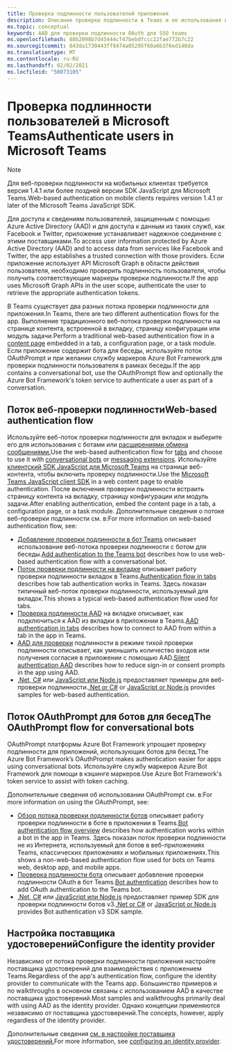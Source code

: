 ```yaml
---
title: Проверка подлинности пользователей приложения
description: Описание проверки подлинности в Teams и ее использования в приложениях
ms.topic: conceptual
keywords: AAD для проверки подлинности OAuth для SSO teams
ms.openlocfilehash: 88b2098b7d45444cf47bebdfccc22fae772b7c22
ms.sourcegitcommit: 843da1730443ff8474a05295f60a6b376ed140da
ms.translationtype: MT
ms.contentlocale: ru-RU
ms.lasthandoff: 02/02/2021
ms.locfileid: "50073105"
---
```

# <a name="authenticate-users-in-microsoft-teams"></a><span data-ttu-id="b32f0-104">Проверка подлинности пользователей в Microsoft Teams</span><span class="sxs-lookup"><span data-stu-id="b32f0-104">Authenticate users in Microsoft Teams</span></span>

> [!NOTE]
> <span data-ttu-id="b32f0-105">Для веб-проверки подлинности на мобильных клиентах требуется версия 1.4.1 или более поздней версии SDK JavaScript для Microsoft Teams.</span><span class="sxs-lookup"><span data-stu-id="b32f0-105">Web-based authentication on mobile clients requires version 1.4.1 or later of the Microsoft Teams JavaScript SDK.</span></span>

<span data-ttu-id="b32f0-106">Для доступа к сведениям пользователей, защищенным с помощью Azure Active Directory (AAD) и для доступа к данным из таких служб, как Facebook и Twitter, приложение устанавливает надежное соединение с этими поставщиками.</span><span class="sxs-lookup"><span data-stu-id="b32f0-106">To access user information protected by Azure Active Directory (AAD) and to access data from services like Facebook and Twitter, the app establishes a trusted connection with those providers.</span></span> <span data-ttu-id="b32f0-107">Если приложение использует API Microsoft Graph в области действия пользователя, необходимо проверить подлинность пользователя, чтобы получить соответствующие маркеры проверки подлинности.</span><span class="sxs-lookup"><span data-stu-id="b32f0-107">If the app uses Microsoft Graph APIs in the user scope, authenticate the user to retrieve the appropriate authentication tokens.</span></span>

<span data-ttu-id="b32f0-108">В Teams существует два разных потока проверки подлинности для приложения.</span><span class="sxs-lookup"><span data-stu-id="b32f0-108">In Teams, there are two different authentication flows for the app.</span></span> <span data-ttu-id="b32f0-109">Выполнение традиционного веб-потока проверки [](~/tabs/how-to/create-tab-pages/content-page.md) подлинности на странице контента, встроенной в вкладку, страницу конфигурации или модуль задачи.</span><span class="sxs-lookup"><span data-stu-id="b32f0-109">Perform a traditional web-based authentication flow in a [content page](~/tabs/how-to/create-tab-pages/content-page.md) embedded in a tab, a configuration page, or a task module.</span></span> <span data-ttu-id="b32f0-110">Если приложение содержит бота для беседы, используйте поток OAuthPrompt и при желании службу маркеров Azure Bot Framework для проверки подлинности пользователя в рамках беседы.</span><span class="sxs-lookup"><span data-stu-id="b32f0-110">If the app contains a conversational bot, use the OAuthPrompt flow and optionally the Azure Bot Framework's token service to authenticate a user as part of a conversation.</span></span>

## <a name="web-based-authentication-flow"></a><span data-ttu-id="b32f0-111">Поток веб-проверки подлинности</span><span class="sxs-lookup"><span data-stu-id="b32f0-111">Web-based authentication flow</span></span>

<span data-ttu-id="b32f0-112">Используйте веб-поток проверки [](~/tabs/what-are-tabs.md) подлинности для вкладок [](~/bots/what-are-bots.md) и выберите его для использования с ботами или [расширениями обмена сообщениями.](~/messaging-extensions/what-are-messaging-extensions.md)</span><span class="sxs-lookup"><span data-stu-id="b32f0-112">Use the web-based authentication flow for [tabs](~/tabs/what-are-tabs.md) and choose to use it with [conversational bots](~/bots/what-are-bots.md) or [messaging extensions](~/messaging-extensions/what-are-messaging-extensions.md).</span></span> <span data-ttu-id="b32f0-113">Используйте [клиентский SDK JavaScript для Microsoft Teams](/javascript/api/overview/msteams-client) на странице веб-контента, чтобы включить проверку подлинности.</span><span class="sxs-lookup"><span data-stu-id="b32f0-113">Use the [Microsoft Teams JavaScript client SDK](/javascript/api/overview/msteams-client) in a web content page to enable authentication.</span></span> <span data-ttu-id="b32f0-114">После включения проверки подлинности встраить страницу контента на вкладку, страницу конфигурации или модуль задачи.</span><span class="sxs-lookup"><span data-stu-id="b32f0-114">After enabling authentication, embed the content page in a tab, a configuration page, or a task module.</span></span> <span data-ttu-id="b32f0-115">Дополнительные сведения о потоке веб-проверки подлинности см. в:</span><span class="sxs-lookup"><span data-stu-id="b32f0-115">For more information on web-based authentication flow, see:</span></span>

* <span data-ttu-id="b32f0-116">[Добавление проверки подлинности в бот Teams](~/bots/how-to/authentication/add-authentication.md) описывает использование веб-потока проверки подлинности с ботом для беседы.</span><span class="sxs-lookup"><span data-stu-id="b32f0-116">[Add authentication to the Teams bot](~/bots/how-to/authentication/add-authentication.md) describes how to use web-based authentication flow with a conversational bot.</span></span>
* <span data-ttu-id="b32f0-117">[Поток проверки подлинности на вкладке](~/tabs/how-to/authentication/auth-flow-tab.md) описывает работу проверки подлинности вкладок в Teams.</span><span class="sxs-lookup"><span data-stu-id="b32f0-117">[Authentication flow in tabs](~/tabs/how-to/authentication/auth-flow-tab.md) describes how tab authentication works in Teams.</span></span> <span data-ttu-id="b32f0-118">Здесь показан типичный веб-поток проверки подлинности, используемый для вкладок.</span><span class="sxs-lookup"><span data-stu-id="b32f0-118">This shows a typical web-based authentication flow used for tabs.</span></span>
* <span data-ttu-id="b32f0-119">[Проверка подлинности AAD](~/tabs/how-to/authentication/auth-tab-AAD.md) на вкладке описывает, как подключиться к AAD из вкладки в приложении в Teams.</span><span class="sxs-lookup"><span data-stu-id="b32f0-119">[AAD authentication in tabs](~/tabs/how-to/authentication/auth-tab-AAD.md) describes how to connect to AAD from within a tab in the app in Teams.</span></span>
* <span data-ttu-id="b32f0-120">[AAD для проверки](~/tabs/how-to/authentication/auth-silent-AAD.md) подлинности в режиме тихой проверки подлинности описывает, как уменьшить количество входов или получения согласия в приложении с помощью AAD.</span><span class="sxs-lookup"><span data-stu-id="b32f0-120">[Silent authentication AAD](~/tabs/how-to/authentication/auth-silent-AAD.md) describes how to reduce sign-in or consent prompts in the app using AAD.</span></span>
* <span data-ttu-id="b32f0-121">[.Net, C#](https://github.com/OfficeDev/microsoft-teams-sample-complete-csharp) или [JavaScript или Node.js](https://github.com/OfficeDev/microsoft-teams-sample-complete-node) предоставляет примеры для веб-проверки подлинности.</span><span class="sxs-lookup"><span data-stu-id="b32f0-121">[.Net or C#](https://github.com/OfficeDev/microsoft-teams-sample-complete-csharp) or [JavaScript or Node.js](https://github.com/OfficeDev/microsoft-teams-sample-complete-node) provides samples for web-based authentication.</span></span>

## <a name="the-oauthprompt-flow-for-conversational-bots"></a><span data-ttu-id="b32f0-122">Поток OAuthPrompt для ботов для бесед</span><span class="sxs-lookup"><span data-stu-id="b32f0-122">The OAuthPrompt flow for conversational bots</span></span>

<span data-ttu-id="b32f0-123">OAuthPrompt платформы Azure Bot Framework упрощает проверку подлинности для приложений, использующих ботов для бесед.</span><span class="sxs-lookup"><span data-stu-id="b32f0-123">The Azure Bot Framework’s OAuthPrompt makes authentication easier for apps using conversational bots.</span></span> <span data-ttu-id="b32f0-124">Используйте службу маркеров Azure Bot Framework для помощи в кэшинге маркеров.</span><span class="sxs-lookup"><span data-stu-id="b32f0-124">Use Azure Bot Framework's token service to assist with token caching.</span></span>

<span data-ttu-id="b32f0-125">Дополнительные сведения об использовании OAuthPrompt см. в:</span><span class="sxs-lookup"><span data-stu-id="b32f0-125">For more information on using the OAuthPrompt, see:</span></span>

* <span data-ttu-id="b32f0-126">[Обзор потока проверки подлинности ботов](~/bots/how-to/authentication/auth-flow-bot.md) описывает работу проверки подлинности в боте в приложении в Teams.</span><span class="sxs-lookup"><span data-stu-id="b32f0-126">[Bot authentication flow overview](~/bots/how-to/authentication/auth-flow-bot.md) describes how authentication works within a bot in the app in Teams.</span></span> <span data-ttu-id="b32f0-127">Здесь показан поток проверки подлинности не из Интернета, используемый для ботов в веб-приложениях Teams, классических приложениях и мобильных приложениях.</span><span class="sxs-lookup"><span data-stu-id="b32f0-127">This shows a non-web-based authentication flow used for bots on Teams web, desktop app, and mobile apps.</span></span>
* <span data-ttu-id="b32f0-128">[Проверка подлинности бота](~/bots/how-to/authentication/add-authentication.md) описывает добавление проверки подлинности OAuth в бот Teams.</span><span class="sxs-lookup"><span data-stu-id="b32f0-128">[Bot authentication](~/bots/how-to/authentication/add-authentication.md) describes how to add OAuth authentication to the Teams bot.</span></span>
* <span data-ttu-id="b32f0-129">[.Net, C#](https://github.com/microsoft/BotBuilder-Samples/tree/master/samples/csharp_dotnetcore/46.teams-auth) или [JavaScript или Node.js](https://github.com/microsoft/BotBuilder-Samples/tree/master/samples/javascript_nodejs/46.teams-auth) предоставляет пример SDK для проверки подлинности ботов v3.</span><span class="sxs-lookup"><span data-stu-id="b32f0-129">[.Net or C#](https://github.com/microsoft/BotBuilder-Samples/tree/master/samples/csharp_dotnetcore/46.teams-auth) or [JavaScript or Node.js](https://github.com/microsoft/BotBuilder-Samples/tree/master/samples/javascript_nodejs/46.teams-auth) provides Bot authentication v3 SDK sample.</span></span>

## <a name="configure-the-identity-provider"></a><span data-ttu-id="b32f0-130">Настройка поставщика удостоверений</span><span class="sxs-lookup"><span data-stu-id="b32f0-130">Configure the identity provider</span></span>

<span data-ttu-id="b32f0-131">Независимо от потока проверки подлинности приложения настройте поставщика удостоверений для взаимодействия с приложением Teams.</span><span class="sxs-lookup"><span data-stu-id="b32f0-131">Regardless of the app's authentication flow, configure the identity provider to communicate with the Teams app.</span></span> <span data-ttu-id="b32f0-132">Большинство примеров и по walkthroughs в основном связаны с использованием AAD в качестве поставщика удостоверений.</span><span class="sxs-lookup"><span data-stu-id="b32f0-132">Most samples and walkthroughs primarily deal with using AAD as the identity provider.</span></span> <span data-ttu-id="b32f0-133">Однако концепции применяются независимо от поставщика удостоверений.</span><span class="sxs-lookup"><span data-stu-id="b32f0-133">The concepts, however, apply regardless of the identity provider.</span></span>

<span data-ttu-id="b32f0-134">Дополнительные сведения [см. в настройке поставщика удостоверений.](~/concepts/authentication/configure-identity-provider.md)</span><span class="sxs-lookup"><span data-stu-id="b32f0-134">For more information, see [configuring an identity provider](~/concepts/authentication/configure-identity-provider.md).</span></span>
